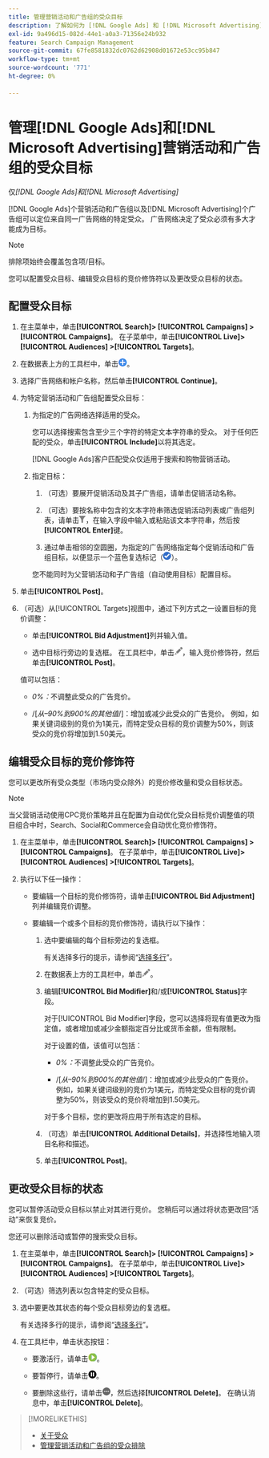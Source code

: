 ```yaml
---
title: 管理营销活动和广告组的受众目标
description: 了解如何为 [!DNL Google Ads] 和 [!DNL Microsoft Advertising] 营销活动和广告组配置和管理受众目标。
exl-id: 9a496d15-082d-44e1-a0a3-71356e24b932
feature: Search Campaign Management
source-git-commit: 67fe8581832dc0762d62908d01672e53cc95b847
workflow-type: tm+mt
source-wordcount: '771'
ht-degree: 0%

---
```


# 管理[!DNL Google Ads]和[!DNL Microsoft Advertising]营销活动和广告组的受众目标

仅&#x200B;*[!DNL Google Ads]和[!DNL Microsoft Advertising]*

[!DNL Google Ads]个营销活动和广告组以及[!DNL Microsoft Advertising]个广告组可以定位来自同一广告网络的特定受众。 广告网络决定了受众必须有多大才能成为目标。

>[!NOTE]
>
>排除项始终会覆盖包含项/目标。

您可以配置受众目标、编辑受众目标的竞价修饰符以及更改受众目标的状态。

## 配置受众目标

1. 在主菜单中，单击&#x200B;**[!UICONTROL Search]> [!UICONTROL Campaigns] >[!UICONTROL Campaigns]**。 在子菜单中，单击&#x200B;**[!UICONTROL Live]> [!UICONTROL Audiences] >[!UICONTROL Targets]**。

1. 在数据表上方的工具栏中，单击![创建](/help/search-social-commerce/assets/add.png "创建")。

1. 选择广告网络和帐户名称，然后单击&#x200B;**[!UICONTROL Continue]**。

1. 为特定营销活动和广告组配置受众目标：

   1. 为指定的广告网络选择适用的受众。

      您可以选择搜索包含至少三个字符的特定文本字符串的受众。 对于任何匹配的受众，单击&#x200B;**[!UICONTROL Include]**&#x200B;以将其选定。

      [!DNL Google Ads]客户匹配受众仅适用于搜索和购物营销活动。

   1. 指定目标：

      1. （可选）要展开促销活动及其子广告组，请单击促销活动名称。

      1. （可选）要按名称中包含的文本字符串筛选促销活动列表或广告组列表，请单击![筛选](/help/search-social-commerce/assets/filter.png "筛选")，在输入字段中输入或粘贴该文本字符串，然后按&#x200B;**[!UICONTROL Enter]**&#x200B;键。

      1. 通过单击相邻的空圆圈，为指定的广告网络指定每个促销活动和广告组目标，以便显示一个蓝色复选标记（![选择](/help/search-social-commerce/assets/include.png "选择")）。

      您不能同时为父营销活动和子广告组（自动使用目标）配置目标。

1. 单击&#x200B;**[!UICONTROL Post]**。

1. （可选）从[!UICONTROL Targets]视图中，通过下列方式之一设置目标的竞价调整：

   * 单击&#x200B;**[!UICONTROL Bid Adjustment]**&#x200B;列并输入值。

   * 选中目标行旁边的复选框。 在工具栏中，单击![编辑](/help/search-social-commerce/assets/edit.png "编辑")，输入竞价修饰符，然后单击&#x200B;**[!UICONTROL Post]**。

   值可以包括：

   * *0%：*&#x200B;不调整此受众的广告竞价。

   * /[*从–90%到900%的其他值*/]：增加或减少此受众的广告竞价。 例如，如果关键词级别的竞价为1美元，而特定受众目标的竞价调整为50%，则该受众的竞价将增加到1.50美元。

## 编辑受众目标的竞价修饰符

您可以更改所有受众类型（市场内受众除外）的竞价修改量和受众目标状态。

>[!NOTE]
>
>当父营销活动使用CPC竞价策略并且在配置为自动优化受众目标竞价调整值的项目组合中时，Search、Social和Commerce会自动优化竞价修饰符。

1. 在主菜单中，单击&#x200B;**[!UICONTROL Search]> [!UICONTROL Campaigns] >[!UICONTROL Campaigns]**。 在子菜单中，单击&#x200B;**[!UICONTROL Live]> [!UICONTROL Audiences] >[!UICONTROL Targets]**。

1. 执行以下任一操作：

   * 要编辑一个目标的竞价修饰符，请单击&#x200B;**[!UICONTROL Bid Adjustment]**&#x200B;列并编辑竞价调整。

   * 要编辑一个或多个目标的竞价修饰符，请执行以下操作：

      1. 选中要编辑的每个目标旁边的复选框。

         有关选择多行的提示，请参阅“[选择多行](/help/search-social-commerce/common-tasks/navigation-editing-selection/multiple-rows-select.md)”。

      1. 在数据表上方的工具栏中，单击![编辑](/help/search-social-commerce/assets/edit.png "编辑")。

      1. 编辑&#x200B;**[!UICONTROL Bid Modifier]**&#x200B;和/或&#x200B;**[!UICONTROL Status]**&#x200B;字段。

         对于[!UICONTROL Bid Modifier]字段，您可以选择将现有值更改为指定值，或者增加或减少金额指定百分比或货币金额，但有限制。

         对于设置的值，该值可以包括：

         * *0%：*&#x200B;不调整此受众的广告竞价。

         * /[*从–90%到900%的其他值*/]：增加或减少此受众的广告竞价。 例如，如果关键词级别的竞价为1美元，而特定受众目标的竞价调整为50%，则该受众的竞价将增加到1.50美元。

         对于多个目标，您的更改将应用于所有选定的目标。

      1. （可选）单击&#x200B;**[!UICONTROL Additional Details]**，并选择性地输入项目名称和描述。

      1. 单击&#x200B;**[!UICONTROL Post]**。

## 更改受众目标的状态

您可以暂停活动受众目标以禁止对其进行竞价。 您稍后可以通过将状态更改回“活动”来恢复竞价。

您还可以删除活动或暂停的搜索受众目标。

1. 在主菜单中，单击&#x200B;**[!UICONTROL Search]> [!UICONTROL Campaigns] >[!UICONTROL Campaigns]**。 在子菜单中，单击&#x200B;**[!UICONTROL Live]> [!UICONTROL Audiences] >[!UICONTROL Targets]**。

1. （可选）筛选列表以包含特定的受众目标。

1. 选中要更改其状态的每个受众目标旁边的复选框。

   有关选择多行的提示，请参阅“[选择多行](/help/search-social-commerce/common-tasks/navigation-editing-selection/multiple-rows-select.md)”。

1. 在工具栏中，单击状态按钮：

   * 要激活行，请单击![激活](/help/search-social-commerce/assets/activate.png "激活")。

   * 要暂停行，请单击![暂停](/help/search-social-commerce/assets/pause.png "暂停")。

   * 要删除这些行，请单击![更多操作](/help/search-social-commerce/assets/more.png "更多操作")，然后选择&#x200B;**[!UICONTROL Delete]**。 在确认消息中，单击&#x200B;**[!UICONTROL Delete]**。

>[!MORELIKETHIS]
>
>* [关于受众](audience-about.md)
>* [管理营销活动和广告组的受众排除](/help/search-social-commerce/campaign-management/campaigns/audience-exclusions-manage.md)
